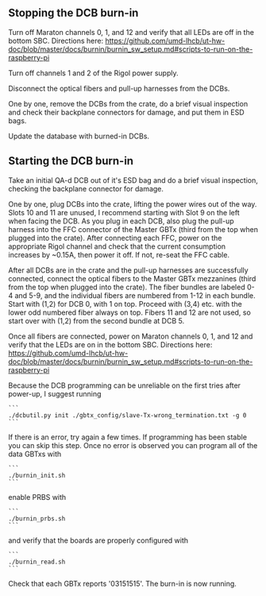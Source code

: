 ## Stopping the DCB burn-in

Turn off Maraton channels 0, 1, and 12 and verify that all LEDs are off in the bottom SBC.
Directions here: https://github.com/umd-lhcb/ut-hw-doc/blob/master/docs/burnin/burnin_sw_setup.md#scripts-to-run-on-the-raspberry-pi

Turn off channels 1 and 2 of the Rigol power supply.

Disconnect the optical fibers and pull-up harnesses from the DCBs.

One by one, remove the DCBs from the crate, do a brief visual inspection and check their backplane connectors for damage, and put them in ESD bags.

Update the database with burned-in DCBs.

## Starting the DCB burn-in

Take an initial QA-d DCB out of it's ESD bag and do a brief visual inspection, checking the backplane connector for damage.

One by one, plug DCBs into the crate, lifting the power wires out of the way.  Slots 10 and 11 are unused, I recommend starting with Slot 9 on the left when facing the DCB.  As you plug in each DCB, also plug the pull-up harness into the FFC connector of the Master GBTx (third from the top when plugged into the crate).  After connecting each FFC, power on the appropriate Rigol channel and check that the current consumption increases by ~0.15A, then power it off.  If not, re-seat the FFC cable.

After all DCBs are in the crate and the pull-up harnesses are successfully connected, connect the optical fibers to the Master GBTx mezzanines (third from the top when plugged into the crate).  The fiber bundles are labeled 0-4 and 5-9, and the individual fibers are numbered from 1-12 in each bundle.  Start with (1,2) for DCB 0, with 1 on top.  Proceed with (3,4) etc. with the lower odd numbered fiber always on top.  Fibers 11 and 12 are not used, so start over with (1,2) from the second bundle at DCB 5.

Once all fibers are connected, power on Maraton channels 0, 1, and 12 and verify that the LEDs are on in the bottom SBC.
Directions here: https://github.com/umd-lhcb/ut-hw-doc/blob/master/docs/burnin/burnin_sw_setup.md#scripts-to-run-on-the-raspberry-pi

Because the DCB programming can be unreliable on the first tries after power-up, I suggest running 

    ```
    ./dcbutil.py init ./gbtx_config/slave-Tx-wrong_termination.txt -g 0 
    ```

If there is an error, try again a few times.  If programming has been stable you can skip this step.  Once no error is observed you can program all of the data GBTxs with

    ```
    ./burnin_init.sh
    ```

enable PRBS with

    ```
    ./burnin_prbs.sh
    ```

and verify that the boards are properly configured with

    ```
    ./burnin_read.sh
    ```

Check that each GBTx reports '03151515'.  The burn-in is now running.
